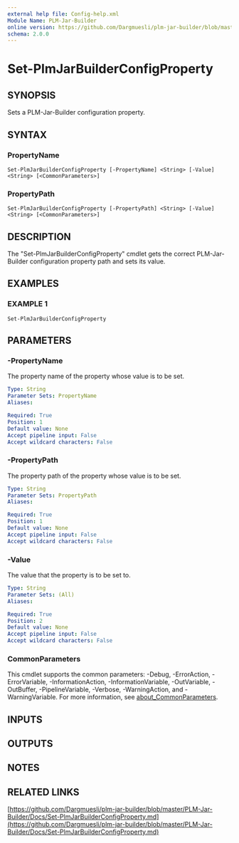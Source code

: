 ```yaml
---
external help file: Config-help.xml
Module Name: PLM-Jar-Builder
online version: https://github.com/Dargmuesli/plm-jar-builder/blob/master/PLM-Jar-Builder/Docs/Set-PlmJarBuilderConfigProperty.md
schema: 2.0.0
---
```


# Set-PlmJarBuilderConfigProperty

## SYNOPSIS
Sets a PLM-Jar-Builder configuration property.

## SYNTAX

### PropertyName
```
Set-PlmJarBuilderConfigProperty [-PropertyName] <String> [-Value] <String> [<CommonParameters>]
```

### PropertyPath
```
Set-PlmJarBuilderConfigProperty [-PropertyPath] <String> [-Value] <String> [<CommonParameters>]
```

## DESCRIPTION
The "Set-PlmJarBuilderConfigProperty" cmdlet gets the correct PLM-Jar-Builder configuration property path and sets its value.

## EXAMPLES

### EXAMPLE 1
```
Set-PlmJarBuilderConfigProperty
```

## PARAMETERS

### -PropertyName
The property name of the property whose value is to be set.

```yaml
Type: String
Parameter Sets: PropertyName
Aliases:

Required: True
Position: 1
Default value: None
Accept pipeline input: False
Accept wildcard characters: False
```

### -PropertyPath
The property path of the property whose value is to be set.

```yaml
Type: String
Parameter Sets: PropertyPath
Aliases:

Required: True
Position: 1
Default value: None
Accept pipeline input: False
Accept wildcard characters: False
```

### -Value
The value that the property is to be set to.

```yaml
Type: String
Parameter Sets: (All)
Aliases:

Required: True
Position: 2
Default value: None
Accept pipeline input: False
Accept wildcard characters: False
```

### CommonParameters
This cmdlet supports the common parameters: -Debug, -ErrorAction, -ErrorVariable, -InformationAction, -InformationVariable, -OutVariable, -OutBuffer, -PipelineVariable, -Verbose, -WarningAction, and -WarningVariable. For more information, see [about_CommonParameters](http://go.microsoft.com/fwlink/?LinkID=113216).

## INPUTS

## OUTPUTS

## NOTES

## RELATED LINKS

[https://github.com/Dargmuesli/plm-jar-builder/blob/master/PLM-Jar-Builder/Docs/Set-PlmJarBuilderConfigProperty.md](https://github.com/Dargmuesli/plm-jar-builder/blob/master/PLM-Jar-Builder/Docs/Set-PlmJarBuilderConfigProperty.md)

